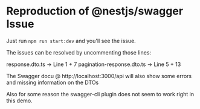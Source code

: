 # Reproduction of @nestjs/swagger Issue

Just run `npm run start:dev` and you'll see the issue.

The issues can be resolved by uncommenting those lines:

response.dto.ts -> Line 1 + 7
pagination-response.dto.ts -> Line 5 + 13

The Swagger docu @ http://localhost:3000/api will also show some errors and missing information on the DTOs

Also for some reason the swagger-cli plugin does not seem to work right in this demo.
